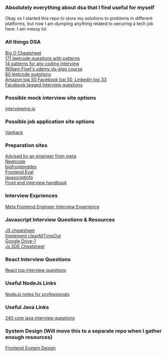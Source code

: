 ### Absolutely everything about dsa that I find useful for myself

Okay so I started this repo to store my solutions to problems in different platforms, but now I am dumping anything related to securing a tech job here. I am messy lol

### All things DSA
<a target="_blank" href="https://www.bigocheatsheet.com/"> Big O Cheatsheet </a>
<br/>
<a target="_blank" href="https://seanprashad.com/leetcode-patterns/">171 leetcode questions with patterns </a> 
<br/>
<a target="_blank" href="https://hackernoon.com/14-patterns-to-ace-any-coding-interview-question-c5bb3357f6ed"> 14 patterns for any coding interview </a>
<br/>
<a target="_blank" href="https://www.udemy.com/course/introduction-to-data-structures/">William Fiset's udemy ds-algo course </a>
<br/>
<a target="_blank" href="https://docs.google.com/spreadsheets/d/1Y98QKaYPazWImEt1nA_ocpGNJ-yQjH1FAsVQhUQ7OTw/edit#gid=0" target="_blank">60 leetcode questions</a>
<br/>
<a target="_blank" href="https://www.reddit.com/r/leetcode/comments/v2ft8b/is_there_a_top50_list_for_microsoft_apple_google/">Amazon top 50,Facebook top 50, Linkedin top 33</a>
<br/>
<a target="_blank" href="https://www.linkedin.com/posts/srikanth-tekumudi-95b47216b_facebook-tagged-leetcode-set-activity-6941241494703857664-INmU?utm_source=linkedin_share&utm_medium=member_desktop_web">Facebook tagged interview questions</a>

### Possible mock interview site options

<a target="_blank" href="https://interviewing.io/">interviewing.io</a>

### Possible job application site options

<a target="_blank" href="https://vanhack.com/candidates">Vanhack</a>

### Preparation sites

<a target="_blank" href="https://www.techinterviewhandbook.org/introduction/">Advised by an engineer from meta </a>
<br/>
<a target="_blank" href="https://neetcode.io/">Neetcode</a>
<br/>
<a target="_blank" href="https://bigfrontend.dev/">bigfrontenddev</a>
<br/>
<a href="https://frontendeval.com/">Frontend Eval</a>
<br/>
<a target="_blank" href="https://javascript.info/">javascriptinfo</a>
<br/>
<a href="https://www.frontendinterviewhandbook.com/">Front end interview handbook<a/>
  
### Interview Expriences

<a target="_blank" href="https://igotanoffer.com/blogs/tech/facebook-front-end-engineer-interview"> Meta Frontend Engineer Interview Experience </a>

### Javascript Interview Questions & Resources
<a target="_blank" href="https://drive.google.com/file/d/1nPq3QZsFVu6TdtGCHKxoO-24HR-AxWyj/view?usp=sharing">JS cheatsheet</a>
<br/>
<a target="_blank" href="https://learnersbucket.com/examples/interview/implement-clearalltimeout-in-javascript/">Implement clearAllTimeOut </a>
<br/>
<a target="_blank" href="https://drive.google.com/drive/folders/1h4fJRe85Q8QQk0ROFJP_SwOUaYn723QR">Google Drive-1</a>
<br/>
  <a href="https://learnersbucket.com/javascript-sde-cheat-sheet/">Js SDE Cheatsheet</a>

### React Interview Questions
<a href="https://drive.google.com/file/d/1dzlbatrtCTBEphlj2xfxVBuQginf7Xil/view?usp=sharing">React top interview questions </a>
  
### Useful NodeJs Links
<a target="_blank" href="https://drive.google.com/file/d/1wDmmID08vmq3y9SREuGqe2qOpcJ7__NV/view?usp=sharing"> NodeJs notes for professionals </a>

### Useful Java Links

<a target="_blank" href="https://drive.google.com/file/d/1_gRCMyVSRznJT6GH92sJYwUgxF51F7ZR/view?usp=sharing"> 240 core java interview questions </a>

### System Design (Will move this to a separate repo when I gather enough resources)
  <a href="https://hemdan.hashnode.dev/series/fe-system-design">Frontend System Design </a>
 
